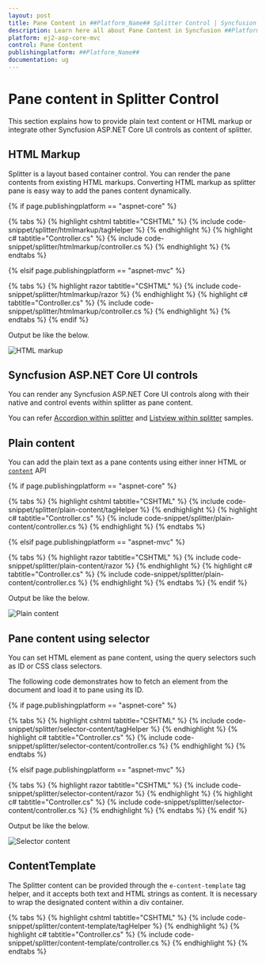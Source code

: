 ```yaml
---
layout: post
title: Pane Content in ##Platform_Name## Splitter Control | Syncfusion
description: Learn here all about Pane Content in Syncfusion ##Platform_Name## Splitter component of Syncfusion Essential JS 2 and more.
platform: ej2-asp-core-mvc
control: Pane Content
publishingplatform: ##Platform_Name##
documentation: ug
---
```



# Pane content in Splitter Control

This section explains how to provide plain text content or HTML markup or integrate other Syncfusion ASP.NET Core UI controls as content of splitter.

## HTML Markup

Splitter is a layout based container control. You can render the pane contents from existing HTML markups. Converting HTML markup as splitter pane is easy way to add the panes content dynamically.

{% if page.publishingplatform == "aspnet-core" %}

{% tabs %}
{% highlight cshtml tabtitle="CSHTML" %}
{% include code-snippet/splitter/htmlmarkup/tagHelper %}
{% endhighlight %}
{% highlight c# tabtitle="Controller.cs" %}
{% include code-snippet/splitter/htmlmarkup/controller.cs %}
{% endhighlight %}
{% endtabs %}

{% elsif page.publishingplatform == "aspnet-mvc" %}

{% tabs %}
{% highlight razor tabtitle="CSHTML" %}
{% include code-snippet/splitter/htmlmarkup/razor %}
{% endhighlight %}
{% highlight c# tabtitle="Controller.cs" %}
{% include code-snippet/splitter/htmlmarkup/controller.cs %}
{% endhighlight %}
{% endtabs %}
{% endif %}



Output be like the below.

![HTML markup](./images/htmlmarkup.png)

## Syncfusion ASP.NET Core UI controls

You can render any Syncfusion ASP.NET Core UI controls along with their native and control events within splitter as pane content.

You can refer [Accordion within splitter](https://ej2.syncfusion.com/aspnetcore/Splitter/AccordionMenu#/material/material) and [Listview within splitter](https://ej2.syncfusion.com/aspnetcore/Splitter/DetailsView#/material) samples.

## Plain content

You can add the plain text as a pane contents using either inner HTML or [`content`](https://help.syncfusion.com/cr/aspnetcore-js2/Syncfusion.EJ2.Layouts.Splitter.html#Syncfusion_EJ2_Layouts_Splitter_PaneSettings) API

{% if page.publishingplatform == "aspnet-core" %}

{% tabs %}
{% highlight cshtml tabtitle="CSHTML" %}
{% include code-snippet/splitter/plain-content/tagHelper %}
{% endhighlight %}
{% highlight c# tabtitle="Controller.cs" %}
{% include code-snippet/splitter/plain-content/controller.cs %}
{% endhighlight %}
{% endtabs %}

{% elsif page.publishingplatform == "aspnet-mvc" %}

{% tabs %}
{% highlight razor tabtitle="CSHTML" %}
{% include code-snippet/splitter/plain-content/razor %}
{% endhighlight %}
{% highlight c# tabtitle="Controller.cs" %}
{% include code-snippet/splitter/plain-content/controller.cs %}
{% endhighlight %}
{% endtabs %}
{% endif %}



Output be like the below.

![Plain content](./images/plain-content.png)

## Pane content using selector

You can set HTML element as pane content, using the query selectors such as ID or CSS class selectors.

The following code demonstrates how to fetch an element from the document and load it to pane using its ID.

{% if page.publishingplatform == "aspnet-core" %}

{% tabs %}
{% highlight cshtml tabtitle="CSHTML" %}
{% include code-snippet/splitter/selector-content/tagHelper %}
{% endhighlight %}
{% highlight c# tabtitle="Controller.cs" %}
{% include code-snippet/splitter/selector-content/controller.cs %}
{% endhighlight %}
{% endtabs %}

{% elsif page.publishingplatform == "aspnet-mvc" %}

{% tabs %}
{% highlight razor tabtitle="CSHTML" %}
{% include code-snippet/splitter/selector-content/razor %}
{% endhighlight %}
{% highlight c# tabtitle="Controller.cs" %}
{% include code-snippet/splitter/selector-content/controller.cs %}
{% endhighlight %}
{% endtabs %}
{% endif %}



Output be like the below.

![Selector content](images/selector-content.png)

## ContentTemplate

The Splitter content can be provided through the `e-content-template` tag helper, and it accepts both text and HTML strings as content. It is necessary to wrap the designated content within a div container.

{% tabs %}
{% highlight cshtml tabtitle="CSHTML" %}
{% include code-snippet/splitter/content-template/tagHelper %}
{% endhighlight %}
{% highlight c# tabtitle="Controller.cs" %}
{% include code-snippet/splitter/content-template/controller.cs %}
{% endhighlight %}
{% endtabs %}